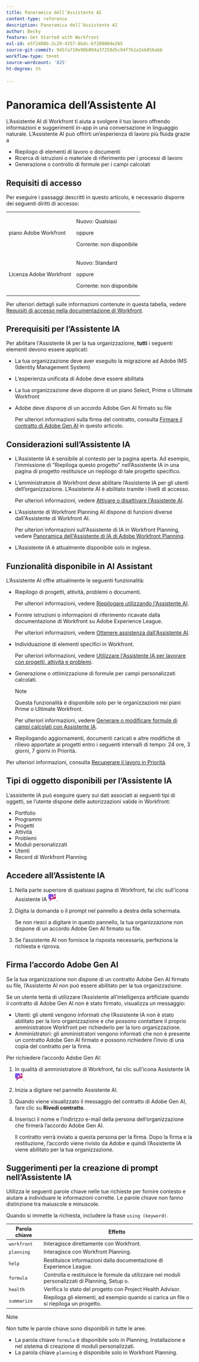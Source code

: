```yaml
---
title: Panoramica dell’Assistente AI
content-type: reference
description: Panoramica dell’Assistente AI
author: Becky
feature: Get Started with Workfront
exl-id: e5f2408b-2c29-4257-8bdc-bf20880de265
source-git-commit: 945fa710e98b094a37258d5c94f7b1a2eb056abb
workflow-type: tm+mt
source-wordcount: '825'
ht-degree: 1%

---
```


# Panoramica dell’Assistente AI

L’Assistente AI di Workfront ti aiuta a svolgere il tuo lavoro offrendo informazioni e suggerimenti in-app in una conversazione in linguaggio naturale. L’Assistente AI può offrirti un’esperienza di lavoro più fluida grazie a

* Riepilogo di elementi di lavoro o documenti
* Ricerca di istruzioni o materiale di riferimento per i processi di lavoro
* Generazione o controllo di formule per i campi calcolati

## Requisiti di accesso

Per eseguire i passaggi descritti in questo articolo, è necessario disporre dei seguenti diritti di accesso:

<table style="table-layout:auto"> 
 <col> 
 <col> 
 <tbody> 
  <tr> 
   <td role="rowheader">piano Adobe Workfront</td> 
   <td><p>Nuovo: Qualsiasi</p>
       <p>oppure</p>
       <p>Corrente: non disponibile</p></td>
  </tr> 
  <tr> 
   <td role="rowheader">Licenza Adobe Workfront</td> 
   <td><p>Nuovo: Standard</p>
       <p>oppure</p>
       <p>Corrente: non disponibile</p></td>
  </tr> 
 </tbody> 
</table>

Per ulteriori dettagli sulle informazioni contenute in questa tabella, vedere [Requisiti di accesso nella documentazione di Workfront](/help/quicksilver/administration-and-setup/add-users/access-levels-and-object-permissions/access-level-requirements-in-documentation.md).

## Prerequisiti per l’Assistente IA

Per abilitare l&#39;Assistente IA per la tua organizzazione, **tutti** i seguenti elementi devono essere applicati:

* La tua organizzazione deve aver eseguito la migrazione ad Adobe IMS (Identity Management System)
* L’esperienza unificata di Adobe deve essere abilitata
* La tua organizzazione deve disporre di un piano Select, Prime o Ultimate Workfront
* Adobe deve disporre di un accordo Adobe Gen AI firmato su file

  Per ulteriori informazioni sulla firma del contratto, consulta [Firmare il contratto di Adobe Gen AI](/help/quicksilver/workfront-basics/ai-assistant/ai-assistant-overview.md#sign-the-adobe-gen-ai-agreement) in questo articolo.

## Considerazioni sull’Assistente IA

* L’Assistente IA è sensibile al contesto per la pagina aperta. Ad esempio, l’immissione di &quot;Riepiloga questo progetto&quot; nell’Assistente IA in una pagina di progetto restituisce un riepilogo di tale progetto specifico.
* L’amministratore di Workfront deve abilitare l’Assistente IA per gli utenti dell’organizzazione. L’Assistente AI è abilitato tramite i livelli di accesso.

  Per ulteriori informazioni, vedere [Attivare o disattivare l&#39;Assistente AI](/help/quicksilver/workfront-basics/ai-assistant/enable-or-disable-assistant.md).

* L&#39;Assistente di Workfront Planning AI dispone di funzioni diverse dall&#39;Assistente di Workfront AI.

  Per ulteriori informazioni sull&#39;Assistente di IA in Workfront Planning, vedere [Panoramica dell&#39;Assistente di IA di Adobe Workfront Planning](/help/quicksilver/planning/general/planning-ai-assistant-overview.md).

* L’Assistente IA è attualmente disponibile solo in inglese.


## Funzionalità disponibile in AI Assistant

L’Assistente AI offre attualmente le seguenti funzionalità:

* Riepilogo di progetti, attività, problemi o documenti.

  Per ulteriori informazioni, vedere [Riepilogare utilizzando l&#39;Assistente AI](/help/quicksilver/workfront-basics/ai-assistant/summarize-this.md).

* Fornire istruzioni o informazioni di riferimento ricavate dalla documentazione di Workfront su Adobe Experience League.

  Per ulteriori informazioni, vedere [Ottenere assistenza dall&#39;Assistente AI](/help/quicksilver/workfront-basics/ai-assistant/use-ai-to-retrieve-instructions.md).

* Individuazione di elementi specifici in Workfront.

  Per ulteriori informazioni, vedere [Utilizzare l&#39;Assistente IA per lavorare con progetti, attività e problemi](/help/quicksilver/workfront-basics/ai-assistant/work-with-pti-through-ai-assisant.md).

* Generazione o ottimizzazione di formule per campi personalizzati calcolati.

  >[!NOTE]
  >
  >Questa funzionalità è disponibile solo per le organizzazioni nei piani Prime o Ultimate Workfront.

  Per ulteriori informazioni, vedere [Generare o modificare formule di campi calcolati con Assistente IA](/help/quicksilver/workfront-basics/ai-assistant/use-ai-assistant-to-check-formulas.md).

* Riepilogando aggiornamenti, documenti caricati e altre modifiche di rilievo apportate ai progetti entro i seguenti intervalli di tempo: 24 ore, 3 giorni, 7 giorni in Priorità.

Per ulteriori informazioni, consulta [Recuperare il lavoro in Priorità](/help/quicksilver/workfront-basics/priorities/catch-me-up.md).


## Tipi di oggetto disponibili per l’Assistente IA

L’assistente IA può eseguire query sui dati associati ai seguenti tipi di oggetti, se l’utente dispone delle autorizzazioni valide in Workfront:

* Portfolio
* Programmi
* Progetti
* Attività
* Problemi
* Moduli personalizzati
* Utenti
* Record di Workfront Planning


## Accedere all’Assistente IA

1. Nella parte superiore di qualsiasi pagina di Workfront, fai clic sull&#39;icona Assistente IA ![icona Assistente IA](/help/quicksilver/workfront-basics/ai-assistant/assets/ai-assistant-icon.png).
1. Digita la domanda o il prompt nel pannello a destra della schermata.

   Se non riesci a digitare in questo pannello, la tua organizzazione non dispone di un accordo Adobe Gen AI firmato su file.

1. Se l’assistente AI non fornisce la risposta necessaria, perfeziona la richiesta e riprova.

## Firma l’accordo Adobe Gen AI

Se la tua organizzazione non dispone di un contratto Adobe Gen AI firmato su file, l’Assistente AI non può essere abilitato per la tua organizzazione.

Se un utente tenta di utilizzare l’Assistente all’intelligenza artificiale quando il contratto di Adobe Gen AI non è stato firmato, visualizza un messaggio:

* Utenti: gli utenti vengono informati che l’Assistente IA non è stato abilitato per la loro organizzazione e che possono contattare il proprio amministratore Workfront per richiederlo per la loro organizzazione.
* Amministratori: gli amministratori vengono informati che non è presente un contratto Adobe Gen AI firmato e possono richiedere l’invio di una copia del contratto per la firma.

Per richiedere l’accordo Adobe Gen AI:

1. In qualità di amministratore di Workfront, fai clic sull&#39;icona Assistente IA ![icona Assistente IA](/help/quicksilver/workfront-basics/ai-assistant/assets/ai-assistant-icon.png).
1. Inizia a digitare nel pannello Assistente AI.
1. Quando viene visualizzato il messaggio del contratto di Adobe Gen AI, fare clic su **Rivedi contratto**.
1. Inserisci il nome e l’indirizzo e-mail della persona dell’organizzazione che firmerà l’accordo Adobe Gen AI.

   Il contratto verrà inviato a questa persona per la firma. Dopo la firma e la restituzione, l’accordo viene rivisto da Adobe e quindi l’Assistente IA viene abilitato per la tua organizzazione.

## Suggerimenti per la creazione di prompt nell’Assistente IA

Utilizza le seguenti parole chiave nelle tue richieste per fornire contesto e aiutare a individuare le informazioni corrette. Le parole chiave non fanno distinzione tra maiuscole e minuscole.

Quando si immette la richiesta, includere la frase `using (keyword)`.

| Parola chiave | Effetto |
|---|---|
| `workfront` | Interagisce direttamente con Workfront. |
| `planning ` | Interagisce con Workfront Planning. |
| `help` | Restituisce informazioni dalla documentazione di Experience League. |
| `formula` | Controlla e restituisce le formule da utilizzare nei moduli personalizzati di Planning, Setup o. |
| `health` | Verifica lo stato del progetto con Project Health Advisor. |
| `summarize` | Riepiloga gli elementi, ad esempio quando si carica un file o si riepiloga un progetto. |

>[!NOTE]
>
> Non tutte le parole chiave sono disponibili in tutte le aree.
>
>* La parola chiave `formula` è disponibile solo in Planning, Installazione e nel sistema di creazione di moduli personalizzati.
>* La parola chiave `planning` è disponibile solo in Workfront Planning.





